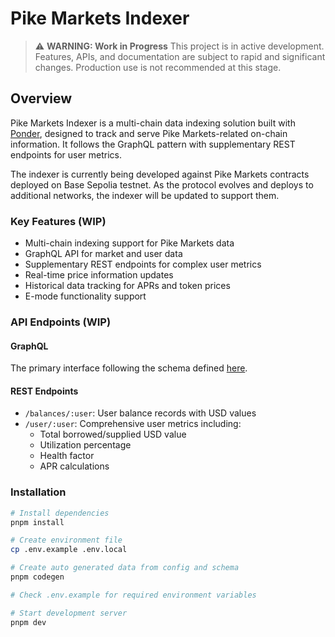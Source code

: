 # Pike Markets Indexer

> ⚠️ **WARNING: Work in Progress** 
> This project is in active development. Features, APIs, and documentation are subject to rapid and significant changes.
> Production use is not recommended at this stage.

## Overview

Pike Markets Indexer is a multi-chain data indexing solution built with [Ponder](https://ponder.sh/), designed to track and serve Pike Markets-related on-chain information. It follows the GraphQL pattern with supplementary REST endpoints for user metrics.

The indexer is currently being developed against Pike Markets contracts deployed on Base Sepolia testnet. As the protocol evolves and deploys to additional networks, the indexer will be updated to support them.

### Key Features (WIP)

- Multi-chain indexing support for Pike Markets data
- GraphQL API for market and user data
- Supplementary REST endpoints for complex user metrics
- Real-time price information updates
- Historical data tracking for APRs and token prices
- E-mode functionality support

### API Endpoints (WIP)

#### GraphQL
The primary interface following the schema defined [here](https://www.drawdb.app/editor?shareId=2b0a33e19ef0e294d2c3c7e0f8ee1947).

#### REST Endpoints
- `/balances/:user`: User balance records with USD values
- `/user/:user`: Comprehensive user metrics including:
  - Total borrowed/supplied USD value
  - Utilization percentage
  - Health factor
  - APR calculations

### Installation

```bash
# Install dependencies
pnpm install

# Create environment file
cp .env.example .env.local

# Create auto generated data from config and schema
pnpm codegen

# Check .env.example for required environment variables

# Start development server
pnpm dev
```

